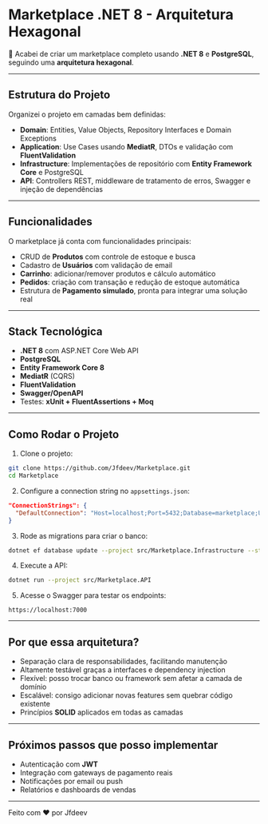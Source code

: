 # Marketplace .NET 8 - Arquitetura Hexagonal

🎉 Acabei de criar um marketplace completo usando **.NET 8** e **PostgreSQL**, seguindo uma **arquitetura hexagonal**.

---

## Estrutura do Projeto

Organizei o projeto em camadas bem definidas:

- **Domain**: Entities, Value Objects, Repository Interfaces e Domain Exceptions  
- **Application**: Use Cases usando **MediatR**, DTOs e validação com **FluentValidation**  
- **Infrastructure**: Implementações de repositório com **Entity Framework Core** e PostgreSQL  
- **API**: Controllers REST, middleware de tratamento de erros, Swagger e injeção de dependências  

---

## Funcionalidades

O marketplace já conta com funcionalidades principais:

- CRUD de **Produtos** com controle de estoque e busca  
- Cadastro de **Usuários** com validação de email  
- **Carrinho**: adicionar/remover produtos e cálculo automático  
- **Pedidos**: criação com transação e redução de estoque automática  
- Estrutura de **Pagamento simulado**, pronta para integrar uma solução real  

---

## Stack Tecnológica

- **.NET 8** com ASP.NET Core Web API  
- **PostgreSQL**  
- **Entity Framework Core 8**  
- **MediatR** (CQRS)  
- **FluentValidation**  
- **Swagger/OpenAPI**  
- Testes: **xUnit + FluentAssertions + Moq**

---

## Como Rodar o Projeto

1. Clone o projeto:  

```bash
git clone https://github.com/Jfdeev/Marketplace.git
cd Marketplace
````

2. Configure a connection string no `appsettings.json`:

```json
"ConnectionStrings": {
  "DefaultConnection": "Host=localhost;Port=5432;Database=marketplace;Username=postgres;Password=SUA_SENHA;SSL Mode=Disable"
}
```

3. Rode as migrations para criar o banco:

```bash
dotnet ef database update --project src/Marketplace.Infrastructure --startup-project src/Marketplace.API
```

4. Execute a API:

```bash
dotnet run --project src/Marketplace.API
```

5. Acesse o Swagger para testar os endpoints:

```
https://localhost:7000
```

---

## Por que essa arquitetura?

* Separação clara de responsabilidades, facilitando manutenção
* Altamente testável graças a interfaces e dependency injection
* Flexível: posso trocar banco ou framework sem afetar a camada de domínio
* Escalável: consigo adicionar novas features sem quebrar código existente
* Princípios **SOLID** aplicados em todas as camadas

---

## Próximos passos que posso implementar

* Autenticação com **JWT**
* Integração com gateways de pagamento reais
* Notificações por email ou push
* Relatórios e dashboards de vendas

---

Feito com ❤️ por Jfdeev

